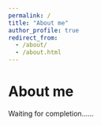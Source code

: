 ```yaml
---
permalink: /
title: "About me"
author_profile: true
redirect_from: 
  - /about/
  - /about.html
---
```



About me
======
Waiting for completion......
